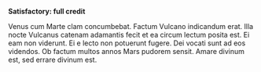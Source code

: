 **Satisfactory: full credit**

Venus cum Marte clam concumbebat.
Factum Vulcano indicandum erat.
Illa nocte Vulcanus catenam adamantis fecit et ea circum lectum posita est. 
Ei eam non viderunt. 
Ei e lecto non potuerunt fugere.
Dei vocati sunt ad eos videndos.
Ob factum multos annos Mars pudorem sensit.
Amare divinum est, sed errare divinum est.
